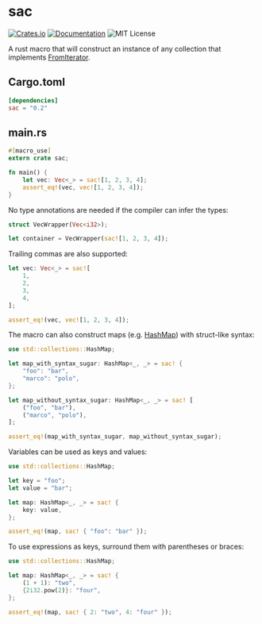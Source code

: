 # sac
[![Crates.io](https://img.shields.io/crates/v/sac.svg)](https://crates.io/crates/sac)
[![Documentation](https://docs.rs/sac/badge.svg)](https://docs.rs/sac)
![MIT License](https://img.shields.io/crates/l/sac.svg)

A rust macro that will construct an instance of any collection that implements [FromIterator](https://doc.rust-lang.org/std/iter/trait.FromIterator.html).

## Cargo.toml
```toml
[dependencies]
sac = "0.2"
```

## main.rs
```rust
#[macro_use]
extern crate sac;

fn main() {
    let vec: Vec<_> = sac![1, 2, 3, 4];
    assert_eq!(vec, vec![1, 2, 3, 4]);
}
```

No type annotations are needed if the compiler can infer the types:

```rust
struct VecWrapper(Vec<i32>);

let container = VecWrapper(sac![1, 2, 3, 4]);
```

Trailing commas are also supported:

```rust
let vec: Vec<_> = sac![
    1,
    2,
    3,
    4,
];

assert_eq!(vec, vec![1, 2, 3, 4]);
```

The macro can also construct maps (e.g. [HashMap](https://doc.rust-lang.org/std/collections/struct.HashMap.html)) with struct-like syntax:

```rust
use std::collections::HashMap;

let map_with_syntax_sugar: HashMap<_, _> = sac! {
    "foo": "bar",
    "marco": "polo",
};

let map_without_syntax_sugar: HashMap<_, _> = sac! [
    ("foo", "bar"),
    ("marco", "polo"),
];

assert_eq!(map_with_syntax_sugar, map_without_syntax_sugar);
```

Variables can be used as keys and values:

```rust
use std::collections::HashMap;

let key = "foo";
let value = "bar";

let map: HashMap<_, _> = sac! {
    key: value,
};

assert_eq!(map, sac! { "foo": "bar" });
```

To use expressions as keys, surround them with parentheses or braces:

```rust
use std::collections::HashMap;

let map: HashMap<_, _> = sac! {
    (1 + 1): "two",
    {2i32.pow(2)}: "four",
};

assert_eq!(map, sac! { 2: "two", 4: "four" });
```
